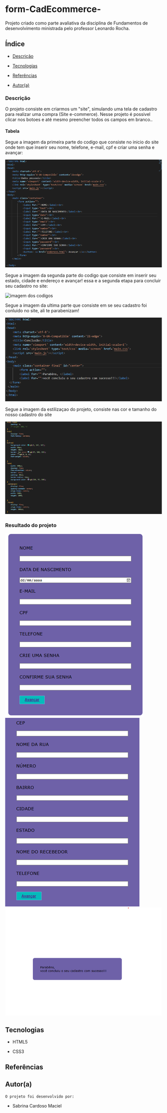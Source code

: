 # form-CadEcommerce-
 Projeto criado como parte avaliativa da disciplina de Fundamentos de desenvolvimento ministrada pelo professor Leonardo Rocha.


## Índice
 
* [Descrição](#descrição)
 
* [Tecnologias](#tecnologias)
 
* [Referências](#referências)
 
* [Autor(a)](#autora)
 
 
 
### Descrição
O projeto consiste em criarmos um "site", simulando uma tela de cadastro para realizar uma compra
(Site e-commerce). Nesse projeto é possivel clicar nos botoes e até mesmo preencher todos os campos em branco..
 
#### Tabela
 
 
Segue a imagem da primeira parte do codigo que consiste no inicio do site onde tem que inserir seu nome, telefone, e-mail, cpf e criar uma senha e avançar:
 
![ imagem dos codigos](img/inicio.png)
 
Segue a imagem da segunda parte do codigo que consiste em inserir seu estado, cidade e endereço e avançar! essa e a segunda etapa para concluir seu cadastro no site:
 
![ imagem dos codigos](img/endereço.png)
 
Segue a imagem da ultima parte que consiste em se seu cadastro foi conluido no site, ali te parabenizam!
 
![ imagem dos codigos](img/final.png)
 
Segue a imagem da estilizaçao do projeto, consiste nas cor e tamanho do nosso cadastro do site
 
![ imagem dos codigos](img/main.png)


 
### Resultado do projeto
 
![ Resultado final do projeto](img/pt1.png)
![ Resultado final do projeto](img/pt2.png)
![ Resultado final do projeto](img/pt3.png)

 
 
 
 
## Tecnologias
 
* HTML5
 
* CSS3
 
## Referências
 

 
## Autor(a)
 
`O projeto foi desenvolvido por:`
* Sabrina Cardoso Maciel
